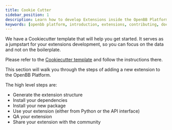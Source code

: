 ```yaml
---
title: Cookie Cutter
sidebar_position: 1
description: Learn how to develop Extensions inside the OpenBB Platform.
keywords: [openbb platform, introduction, extensions, contributing, documentation]
---
```




We have a Cookiecutter template that will help you get started. It serves as a jumpstart for your extensions development, so you can focus on the data and not on the boilerplate.

Please refer to the [Cookiecutter template](https://github.com/OpenBB-finance/openbb-cookiecutter) and follow the instructions there.

This section will walk you through the steps of adding a new extension to the OpenBB Platform.

The high level steps are:

- Generate the extension structure
- Install your dependencies
- Install your new package
- Use your extension (either from Python or the API interface)
- QA your extension
- Share your extension with the community
